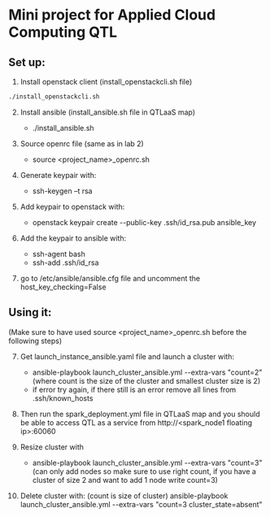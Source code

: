 # Mini project for Applied Cloud Computing QTL

## Set up:
1.	Install openstack client (install_openstackcli.sh file)
```bash
./install_openstackcli.sh
```
2.	Install ansible (install_ansible.sh file in QTLaaS map)
    - ./install_ansible.sh
    
3.	Source openrc file (same as in lab 2) 
    -	source <project_name>_openrc.sh
    
3.	Generate keypair with: 
    -	ssh-keygen –t rsa
    
4.	Add keypair to openstack with:
    -	openstack keypair create  --public-key .ssh/id_rsa.pub ansible_key
    
5.	Add the keypair to ansible with: 
    -	ssh-agent bash
    -	ssh-add .ssh/id_rsa
    
6.	go to /etc/ansible/ansible.cfg file and uncomment the host_key_checking=False


## Using it: 

(Make sure to have used source <project_name>_openrc.sh before the following steps)

7.  Get launch_instance_ansible.yaml file and launch a cluster with: 
    - ansible-playbook launch_cluster_ansible.yml --extra-vars "count=2"
    (where count is the size of the cluster and smallest cluster size is 2)
    -	if error try again, if there still is an error remove all lines from .ssh/known_hosts
    
8.  Then run the spark_deployment.yml file in QTLaaS map and you should be able to access QTL as a service from http://<spark_node1 floating ip>:60060

9.  Resize cluster with
    - ansible-playbook launch_cluster_ansible.yml --extra-vars "count=3"
    (can only add nodes so make sure to use right count, if you have a cluster of size 2 and want to add 1 node write count=3)

10.  Delete cluster with: (count is size of cluster)
    ansible-playbook launch_cluster_ansible.yml --extra-vars "count=3 cluster_state=absent" 

